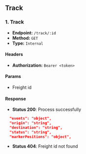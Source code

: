 ## Track

### 1. Track

-   **Endpoint:** `/track/:id`
-   **Method:** `GET`
-   **Type:** `Internal`

#### Headers

-   **Authorization:** `Bearer <token>`

#### Params

-   Freight id

#### Response

-   **Status 200**: Process successfully

```json
  "events": "object",
  "origin": "string",
  "destination": "string",
  "status": "string",
  "markerPositions": "object",
```

-   **Status 404**: Freight id not found
